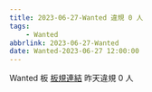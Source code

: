 ```yaml
---
title: 2023-06-27-Wanted 違規 0 人
tags:
    - Wanted
abbrlink: 2023-06-27-Wanted
date: Wanted-2023-06-27 12:00:00
---
```

Wanted 板 [板規連結](https://www.ptt.cc/bbs/Wanted/M.1608829773.A.D3B.html)
昨天違規 0 人

